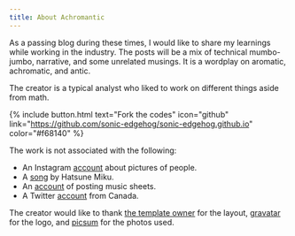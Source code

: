 ```yaml
---
title: About Achromantic
---
```


As a passing blog during these times, I would like to share my learnings while working in the industry. The posts will be a mix of technical mumbo-jumbo, narrative, and some unrelated musings. It is a wordplay on aromatic, achromatic, and antic.

The creator is a typical analyst who liked to work on different things aside from math.

{% include button.html text="Fork the codes" icon="github" link="https://github.com/sonic-edgehog/sonic-edgehog.github.io" color="#f68140" %}

The work is not associated with the following:
- An Instagram [account](https://www.instagram.com/achromantic_photography/?hl=en) about pictures of people.
- A [song](https://www.youtube.com/watch?v=74f_dqA70gM) by Hatsune Miku.
- An [account](https://flat.io/achromantic) of posting music sheets.
- A Twitter [account](https://twitter.com/Achromantic) from Canada.

The creator would like to thank [the template owner](https://github.com/daviddarnes/alembic) for the layout, [gravatar](https://en.gravatar.com/) for the logo, and [picsum](https://picsum.photos/) for the photos used.
